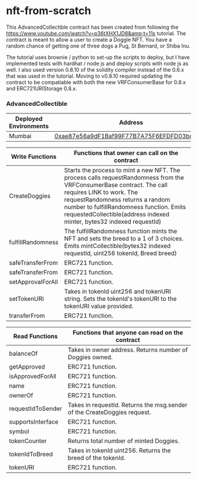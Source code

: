 # nft-from-scratch
This AdvancedCollectible contract has been created from following the https://www.youtube.com/watch?v=p36tXHX1JD8&amp;t=11s tutorial. The contract is meant to allow a user to create a Doggie NFT. You have a random chance of getting one of three dogs a Pug, St Bernard, or Shiba Inu.

The tutorial uses brownie / python to set-up the scripts to deploy, but I have implemented tests with hardhat / node js and deploy scripts with node js as well. I also used version 0.8.10 of the solidity compiler instead of the 0.6.x that was used in the tutorial. Moving to v0.8.10 required updating the contract to be compatiable with both the new VRFConsumerBase for 0.8.x and ERC721URIStorage 0.8.x. 

### AdvancedCollectible

| Deployed Environments | Address |
| ----------- | ----------- |
| Mumbai | [0xae87e56a9dF1Baf99F77B7A75F6EFDFD03bc41e5](https://mumbai.polygonscan.com/address/0xae87e56a9dF1Baf99F77B7A75F6EFDFD03bc41e5#code) |

| Write Functions | Functions that owner can call on the contract |
| ----------- | ----------- |
| CreateDoggies | Starts the process to mint a new NFT. The process calls requestRandomness from the VRFConsumerBase contract. The call requires LINK to work. The requestRandomness returns a random number to fulfillRandomness function. Emits requestedCollectible(address indexed minter, bytes32 indexed requestId)   |
| fulfillRandomness | The fulfillRandomness function mints the NFT and sets the breed to a 1 of 3 choices. Emits mintCollectible(bytes32 indexed requestId, uint256 tokenId, Breed breed) |
| safeTransferFrom | ERC721 function. |
| safeTransferFrom | ERC721 function. |
| setApprovalForAll | ERC721 function. |
| setTokenURI |  Takes in tokenId uint256 and tokenURI string. Sets the tokenId's tokenURI to the tokenURI value provided. |
| transferFrom | ERC721 function. |

| Read Functions | Functions that anyone can read on the contract |
| ----------- | ----------- |
| balanceOf | Takes in owner address. Returns number of Doggies owned. |
| getApproved | ERC721 function. |
| isApprovedForAll | ERC721 function. |
| name | ERC721 function. |
| ownerOf | ERC721 function. |
| requestIdToSender | Takes in requestId. Returns the msg.sender of the CreateDoggies request. |
| supportsInterface | ERC721 function. |
| symbol | ERC721 function. |
| tokenCounter | Returns total number of minted Doggies. |
| tokenIdToBreed | Takes in tokenId uint256. Returns the breed of the tokenId. |
| tokenURI | ERC721 function. |
